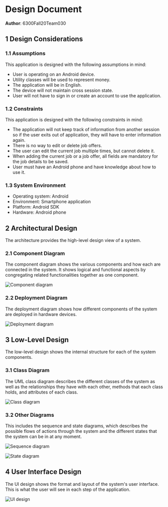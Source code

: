 # Design Document

**Author**: 6300Fall20Team030

## 1 Design Considerations

### 1.1 Assumptions
This application is designed with the following assumptions in mind:
* User is operating on an Android device.
* Utility classes will be used to represent money.
* The application will be in English.
* The device will not maintain cross session state.
* User will not have to sign in or create an account to use the application.

### 1.2 Constraints
This application is designed with the following constraints in mind:
* The application will not keep track of information from another session so if the user exits out of application, they will have to enter information again.
* There is no way to edit or delete job offers.
* The user can edit the current job multiple times, but cannot delete it.
* When adding the current job or a job offer, all fields are mandatory for the job details to be saved.
* User must have an Android phone and have knowledge about how to use it.

### 1.3 System Environment
* Operating system: Android
* Environment: Smartphone application
* Platform: Android SDK
* Hardware: Android phone

## 2 Architectural Design
The architecture provides the high-level design view of a system.

### 2.1 Component Diagram
The component diagram shows the various components and how each are connected in the system. It shows logical and functional aspects by congregating related functionalities together as one component.

![Component diagram](Images/componentdiagram.png)

### 2.2 Deployment Diagram
The deployment diagram shows how different components of the system are deployed in hardware devices.

![Deployment diagram](Images/deploymentdiagram.png)

## 3 Low-Level Design
The low-level design shows the internal structure for each of the system components.

### 3.1 Class Diagram
The UML class diagram describes the different classes of the system as well as the relationships they have with each other, methods that each class holds, and attributes of each class.

![Class diagram](Images/classdiagram.png)

### 3.2 Other Diagrams
This includes the sequence and state diagrams, which describes the possible flows of actions through the system and the different states that the system can be in at any moment.

![Sequence diagram](Images/sequencediagram.png)

![State diagram](Images/statediagram.png)

## 4 User Interface Design
The UI design shows the format and layout of the system's user interface. This is what the user will see in each step of the application.

![UI design](Images/uidesign.png)
